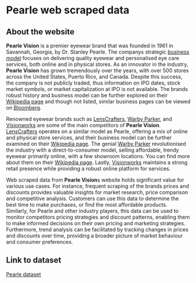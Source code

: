 # Pearle web scraped data 

## About the website

**Pearle Vision** is a premier eyewear brand that was founded in 1961 in Savannah, Georgia, by Dr. Stanley Pearle. The companys strategic [business model](https://en.wikipedia.org/wiki/Pearle_Vision) focuses on delivering quality eyewear and personalised eye care services, both online and in physical stores. As an innovator in the industry, **Pearle Vision** has grown tremendously over the years, with over 500 stores across the United States, Puerto Rico, and Canada. Despite this success, the company is not publicly traded, thus information on IPO dates, stock market symbols, or market capitalization at IPO is not available. The brands robust history and business model can be further explored on their [Wikipedia page](https://en.wikipedia.org/wiki/Pearle_Vision) and though not listed, similar business pages can be viewed on [Bloomberg](https://www.bloomberg.com).  

Renowned eyewear brands such as [LensCrafters](https://www.lenscrafters.com/), [Warby Parker](https://www.warbyparker.com/), and [Visionworks](https://www.visionworks.com/) are some of the main competitors of **Pearle Vision**. [LensCrafters](https://www.lenscrafters.com/) operates on a similar model as Pearle, offering a mix of online and physical store services, and their business model can be further examined on their [Wikipedia page](https://en.wikipedia.org/wiki/LensCrafters). The genial [Warby Parker](https://www.warbyparker.com/) revolutionised the industry with a direct-to-consumer model, selling affordable, trendy eyewear primarily online, with a few showroom locations. You can find more about them on their [Wikipedia page](https://en.wikipedia.org/wiki/Warby_Parker). Lastly, [Visionworks](https://www.visionworks.com/) maintains a strong retail presence while providing a robust online platform for services. 

Web scraped data from **Pearle Vision**s website holds significant value for various use cases. For instance, frequent scraping of the brands prices and discounts provides valuable insights for market research, price comparison and competitive analysis. Customers can use this data to determine the best time to make purchases, or find the most affordable products. Similarly, for Pearle and other industry players, this data can be used to monitor competitors pricing strategies and discount patterns, enabling them to make informed decisions on their own pricing and marketing strategies. Furthermore, trend analysis can be facilitated by tracking changes in prices and discounts over time, providing a broader picture of market behaviour and consumer preferences.


## Link to **dataset**

[Pearle dataset](https://www.databoutique.com/buy-data-list-subset/Pearle%20web%20scraped%20data/r/recMo0yRbhJwKrk3A)
